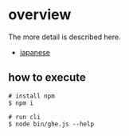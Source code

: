 # overview


The more detail is described here.
* [japanese](https://tech-blog.3code.dev/blogs/tech/javascript/cli-modules.html)


## how to execute
```
# install npm
$ npm i

# run cli
$ node bin/ghe.js --help
```
